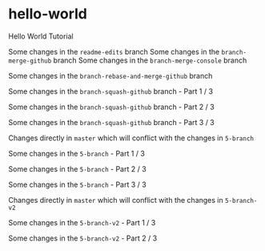 # hello-world
Hello World Tutorial

Some changes in the `readme-edits` branch
Some changes in the `branch-merge-github` branch
Some changes in the `branch-merge-console` branch

Some changes in the `branch-rebase-and-merge-github` branch

Some changes in the `branch-squash-github` branch - Part 1 / 3

Some changes in the `branch-squash-github` branch - Part 2 / 3

Some changes in the `branch-squash-github` branch - Part 3 / 3

Changes directly in `master` which will conflict with the changes in `5-branch`

Some changes in the `5-branch` - Part 1 / 3

Some changes in the `5-branch` - Part 2 / 3

Some changes in the `5-branch` - Part 3 / 3

Changes directly in `master` which will conflict with the changes in `5-branch-v2`

Some changes in the `5-branch-v2` - Part 1 / 3

Some changes in the `5-branch-v2` - Part 2 / 3
